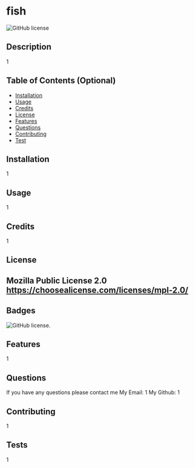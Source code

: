 # fish
  ![GitHub license](https://img.shields.io/badge/license-Mozilla%20Public%20License%202.0-blue.svg)

  ## Description
  
  
  1 

  ## Table of Contents (Optional)
  
  
  * [Installation](#installation)
  * [Usage](#usage)
  * [Credits](#credits)
  * [License](#license)
  * [Features](#features)
  * [Questions](#questions)
  * [Contributing](#Contributing)
  * [Test](#test)
  
  

  ## Installation
  
  1 
  
  ## Usage 
  
  
  1 
  
  
  ## Credits
  
  1 
  
  ## License
  
  Mozilla Public License 2.0   
  https://choosealicense.com/licenses/mpl-2.0/
  ---
  
  
  ## Badges
  ![GitHub license](https://img.shields.io/badge/license-Mozilla%20Public%20License%202.0-blue.svg).
  
  ## Features
  
  1 

  ## Questions
  If you have any questions please contact me
  My Email: 1 
  My Github: 1 

  ## Contributing
  
  1 

  ## Tests
  1 
  
